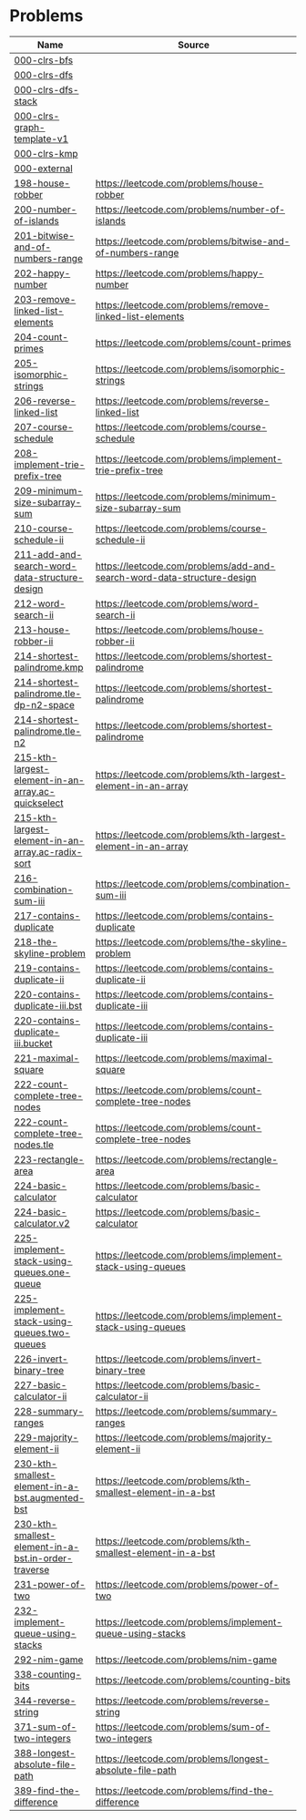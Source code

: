 Problems
========

| Name | Source |
| ---- | ------ |
| [000-clrs-bfs](https://github.com/lge88/lc/tree/master/000-clrs-bfs) |  |
| [000-clrs-dfs](https://github.com/lge88/lc/tree/master/000-clrs-dfs) |  |
| [000-clrs-dfs-stack](https://github.com/lge88/lc/tree/master/000-clrs-dfs-stack) |  |
| [000-clrs-graph-template-v1](https://github.com/lge88/lc/tree/master/000-clrs-graph-template-v1) |  |
| [000-clrs-kmp](https://github.com/lge88/lc/tree/master/000-clrs-kmp) |  |
| [000-external](https://github.com/lge88/lc/tree/master/000-external) |  |
| [198-house-robber](https://github.com/lge88/lc/tree/master/198-house-robber) | https://leetcode.com/problems/house-robber |
| [200-number-of-islands](https://github.com/lge88/lc/tree/master/200-number-of-islands) | https://leetcode.com/problems/number-of-islands |
| [201-bitwise-and-of-numbers-range](https://github.com/lge88/lc/tree/master/201-bitwise-and-of-numbers-range) | https://leetcode.com/problems/bitwise-and-of-numbers-range |
| [202-happy-number](https://github.com/lge88/lc/tree/master/202-happy-number) | https://leetcode.com/problems/happy-number |
| [203-remove-linked-list-elements](https://github.com/lge88/lc/tree/master/203-remove-linked-list-elements) | https://leetcode.com/problems/remove-linked-list-elements |
| [204-count-primes](https://github.com/lge88/lc/tree/master/204-count-primes) | https://leetcode.com/problems/count-primes |
| [205-isomorphic-strings](https://github.com/lge88/lc/tree/master/205-isomorphic-strings) | https://leetcode.com/problems/isomorphic-strings |
| [206-reverse-linked-list](https://github.com/lge88/lc/tree/master/206-reverse-linked-list) | https://leetcode.com/problems/reverse-linked-list |
| [207-course-schedule](https://github.com/lge88/lc/tree/master/207-course-schedule) | https://leetcode.com/problems/course-schedule |
| [208-implement-trie-prefix-tree](https://github.com/lge88/lc/tree/master/208-implement-trie-prefix-tree) | https://leetcode.com/problems/implement-trie-prefix-tree |
| [209-minimum-size-subarray-sum](https://github.com/lge88/lc/tree/master/209-minimum-size-subarray-sum) | https://leetcode.com/problems/minimum-size-subarray-sum |
| [210-course-schedule-ii](https://github.com/lge88/lc/tree/master/210-course-schedule-ii) | https://leetcode.com/problems/course-schedule-ii |
| [211-add-and-search-word-data-structure-design](https://github.com/lge88/lc/tree/master/211-add-and-search-word-data-structure-design) | https://leetcode.com/problems/add-and-search-word-data-structure-design |
| [212-word-search-ii](https://github.com/lge88/lc/tree/master/212-word-search-ii) | https://leetcode.com/problems/word-search-ii |
| [213-house-robber-ii](https://github.com/lge88/lc/tree/master/213-house-robber-ii) | https://leetcode.com/problems/house-robber-ii |
| [214-shortest-palindrome.kmp](https://github.com/lge88/lc/tree/master/214-shortest-palindrome.kmp) | https://leetcode.com/problems/shortest-palindrome |
| [214-shortest-palindrome.tle-dp-n2-space](https://github.com/lge88/lc/tree/master/214-shortest-palindrome.tle-dp-n2-space) | https://leetcode.com/problems/shortest-palindrome |
| [214-shortest-palindrome.tle-n2](https://github.com/lge88/lc/tree/master/214-shortest-palindrome.tle-n2) | https://leetcode.com/problems/shortest-palindrome |
| [215-kth-largest-element-in-an-array.ac-quickselect](https://github.com/lge88/lc/tree/master/215-kth-largest-element-in-an-array.ac-quickselect) | https://leetcode.com/problems/kth-largest-element-in-an-array |
| [215-kth-largest-element-in-an-array.ac-radix-sort](https://github.com/lge88/lc/tree/master/215-kth-largest-element-in-an-array.ac-radix-sort) | https://leetcode.com/problems/kth-largest-element-in-an-array |
| [216-combination-sum-iii](https://github.com/lge88/lc/tree/master/216-combination-sum-iii) | https://leetcode.com/problems/combination-sum-iii |
| [217-contains-duplicate](https://github.com/lge88/lc/tree/master/217-contains-duplicate) | https://leetcode.com/problems/contains-duplicate |
| [218-the-skyline-problem](https://github.com/lge88/lc/tree/master/218-the-skyline-problem) | https://leetcode.com/problems/the-skyline-problem |
| [219-contains-duplicate-ii](https://github.com/lge88/lc/tree/master/219-contains-duplicate-ii) | https://leetcode.com/problems/contains-duplicate-ii |
| [220-contains-duplicate-iii.bst](https://github.com/lge88/lc/tree/master/220-contains-duplicate-iii.bst) | https://leetcode.com/problems/contains-duplicate-iii |
| [220-contains-duplicate-iii.bucket](https://github.com/lge88/lc/tree/master/220-contains-duplicate-iii.bucket) | https://leetcode.com/problems/contains-duplicate-iii |
| [221-maximal-square](https://github.com/lge88/lc/tree/master/221-maximal-square) | https://leetcode.com/problems/maximal-square |
| [222-count-complete-tree-nodes](https://github.com/lge88/lc/tree/master/222-count-complete-tree-nodes) | https://leetcode.com/problems/count-complete-tree-nodes |
| [222-count-complete-tree-nodes.tle](https://github.com/lge88/lc/tree/master/222-count-complete-tree-nodes.tle) | https://leetcode.com/problems/count-complete-tree-nodes |
| [223-rectangle-area](https://github.com/lge88/lc/tree/master/223-rectangle-area) | https://leetcode.com/problems/rectangle-area |
| [224-basic-calculator](https://github.com/lge88/lc/tree/master/224-basic-calculator) | https://leetcode.com/problems/basic-calculator |
| [224-basic-calculator.v2](https://github.com/lge88/lc/tree/master/224-basic-calculator.v2) | https://leetcode.com/problems/basic-calculator |
| [225-implement-stack-using-queues.one-queue](https://github.com/lge88/lc/tree/master/225-implement-stack-using-queues.one-queue) | https://leetcode.com/problems/implement-stack-using-queues |
| [225-implement-stack-using-queues.two-queues](https://github.com/lge88/lc/tree/master/225-implement-stack-using-queues.two-queues) | https://leetcode.com/problems/implement-stack-using-queues |
| [226-invert-binary-tree](https://github.com/lge88/lc/tree/master/226-invert-binary-tree) | https://leetcode.com/problems/invert-binary-tree |
| [227-basic-calculator-ii](https://github.com/lge88/lc/tree/master/227-basic-calculator-ii) | https://leetcode.com/problems/basic-calculator-ii |
| [228-summary-ranges](https://github.com/lge88/lc/tree/master/228-summary-ranges) | https://leetcode.com/problems/summary-ranges |
| [229-majority-element-ii](https://github.com/lge88/lc/tree/master/229-majority-element-ii) | https://leetcode.com/problems/majority-element-ii |
| [230-kth-smallest-element-in-a-bst.augmented-bst](https://github.com/lge88/lc/tree/master/230-kth-smallest-element-in-a-bst.augmented-bst) | https://leetcode.com/problems/kth-smallest-element-in-a-bst |
| [230-kth-smallest-element-in-a-bst.in-order-traverse](https://github.com/lge88/lc/tree/master/230-kth-smallest-element-in-a-bst.in-order-traverse) | https://leetcode.com/problems/kth-smallest-element-in-a-bst |
| [231-power-of-two](https://github.com/lge88/lc/tree/master/231-power-of-two) | https://leetcode.com/problems/power-of-two |
| [232-implement-queue-using-stacks](https://github.com/lge88/lc/tree/master/232-implement-queue-using-stacks) | https://leetcode.com/problems/implement-queue-using-stacks |
| [292-nim-game](https://github.com/lge88/lc/tree/master/292-nim-game) | https://leetcode.com/problems/nim-game |
| [338-counting-bits](https://github.com/lge88/lc/tree/master/338-counting-bits) | https://leetcode.com/problems/counting-bits |
| [344-reverse-string](https://github.com/lge88/lc/tree/master/344-reverse-string) | https://leetcode.com/problems/reverse-string |
| [371-sum-of-two-integers](https://github.com/lge88/lc/tree/master/371-sum-of-two-integers) | https://leetcode.com/problems/sum-of-two-integers |
| [388-longest-absolute-file-path](https://github.com/lge88/lc/tree/master/388-longest-absolute-file-path) | https://leetcode.com/problems/longest-absolute-file-path |
| [389-find-the-difference](https://github.com/lge88/lc/tree/master/389-find-the-difference) | https://leetcode.com/problems/find-the-difference |


